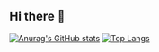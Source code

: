 ## Hi there 👋

[![Anurag's GitHub stats](https://github-readme-stats.vercel.app/api?username=farm-er&theme=transparent)](https://github.com/farm-er/github-readme-stats)     [![Top Langs](https://github-readme-stats.vercel.app/api/top-langs/?username=farm-er)](https://github.com/farm-er/github-readme-stats)



<!--
**farm-er/farm-er** is a ✨ _special_ ✨ repository because its `README.md` (this file) appears on your GitHub profile.

Here are some ideas to get you started:

- 🔭 I’m currently working on ...
- 🌱 I’m currently learning ...
- 👯 I’m looking to collaborate on ...
- 🤔 I’m looking for help with ...
- 💬 Ask me about ...
- 📫 How to reach me: ...
- 😄 Pronouns: ...
- ⚡ Fun fact: ...
-->
